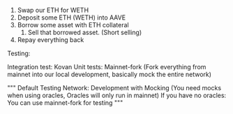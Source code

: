 1. Swap our ETH for WETH
2. Deposit some ETH (WETH) into AAVE
3. Borrow some asset with ETH collateral
    1. Sell that borrowed asset. (Short selling)
4. Repay everything back

Testing:

Integration test: Kovan
Unit tests: Mainnet-fork (Fork everything from mainnet into our local development, basically mock the entire network)

"""
    Default Testing Network: Development with Mocking (You need mocks when using oracles, Oracles will only run in mainnet)
    If you have no oracles: You can use mainnet-fork for testing
"""

